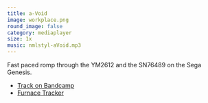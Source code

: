 ```yaml
---
title: a-Void
image: workplace.png
round_image: false
category: mediaplayer
size: 1x
music: nmlstyl-aVoid.mp3
---
```


Fast paced romp through the YM2612 and the SN76489 on the Sega Genesis.

- [Track on Bandcamp](https://nmlstyl.bandcamp.com/track/a-void)
- [Furnace Tracker](https://tildearrow.org/furnace/)